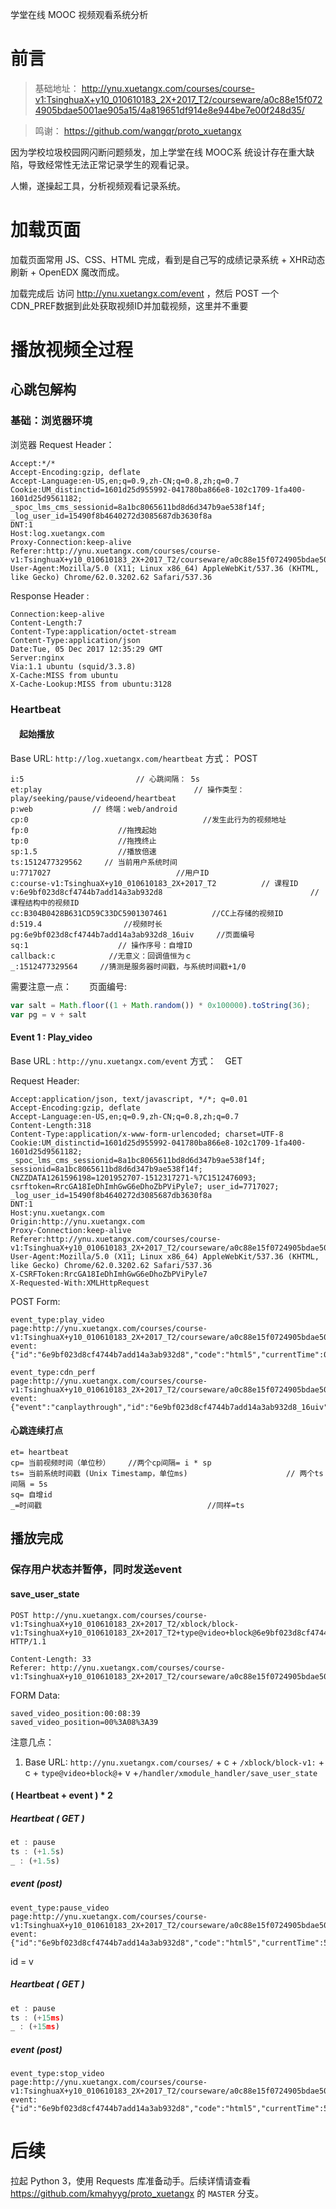 学堂在线 MOOC 视频观看系统分析

# 前言

> 基础地址： http://ynu.xuetangx.com/courses/course-v1:TsinghuaX+y10_010610183_2X+2017_T2/courseware/a0c88e15f0724905bdae5001ae905a15/4a819651df914e8e944be7e00f248d35/

> 鸣谢： https://github.com/wangqr/proto_xuetangx

因为学校垃圾校园网闪断问题频发，加上学堂在线 MOOC系 统设计存在重大缺陷，导致经常性无法正常记录学生的观看记录。

人懒，遂操起工具，分析视频观看记录系统。

# 加载页面

加载页面常用 JS、CSS、HTML 完成，看到是自己写的成绩记录系统 + XHR动态刷新 + OpenEDX 魔改而成。

加载完成后 访问  http://ynu.xuetangx.com/event ，然后 POST 一个 CDN_PREF数据到此处获取视频ID并加载视频，这里并不重要

# 播放视频全过程

## 心跳包解构

### 基础：浏览器环境
浏览器 Request Header：
```
Accept:*/*
Accept-Encoding:gzip, deflate
Accept-Language:en-US,en;q=0.9,zh-CN;q=0.8,zh;q=0.7
Cookie:UM_distinctid=1601d25d955992-041780ba866e8-102c1709-1fa400-1601d25d9561182; _spoc_lms_cms_sessionid=8a1bc8065611bd8d6d347b9ae538f14f; _log_user_id=15490f8b4640272d3085687db3630f8a
DNT:1
Host:log.xuetangx.com
Proxy-Connection:keep-alive
Referer:http://ynu.xuetangx.com/courses/course-v1:TsinghuaX+y10_010610183_2X+2017_T2/courseware/a0c88e15f0724905bdae5001ae905a15/4a819651df914e8e944be7e00f248d35/
User-Agent:Mozilla/5.0 (X11; Linux x86_64) AppleWebKit/537.36 (KHTML, like Gecko) Chrome/62.0.3202.62 Safari/537.36
```

Response Header :
```
Connection:keep-alive
Content-Length:7
Content-Type:application/octet-stream
Content-Type:application/json
Date:Tue, 05 Dec 2017 12:35:29 GMT
Server:nginx
Via:1.1 ubuntu (squid/3.3.8)
X-Cache:MISS from ubuntu
X-Cache-Lookup:MISS from ubuntu:3128
```

### Heartbeat


#### 　起始播放
Base URL: ```http://log.xuetangx.com/heartbeat```
方式： POST

```
i:5 						// 心跳间隔： 5s
et:play                                  // 操作类型：play/seeking/pause/videoend/heartbeat
p:web　　　　　　　　// 终端：web/android
cp:0                                       //发生此行为的视频地址
fp:0					//拖拽起始
tp:0					//拖拽终止
sp:1.5					//播放倍速
ts:1512477329562　　　// 当前用户系统时间
u:7717027                            //用户ID
c:course-v1:TsinghuaX+y10_010610183_2X+2017_T2          // 课程ID
v:6e9bf023d8cf4744b7add14a3ab932d8                                 //课程结构中的视频ID
cc:B304B0428B631CD59C33DC5901307461　　　　　　//CC上存储的视频ID
d:519.4　　　　　　　　　　　//视频时长
pg:6e9bf023d8cf4744b7add14a3ab932d8_16uiv     //页面编号
sq:1					// 操作序号：自增ID
callback:c　　　　　　  //无意义：回调值恒为ｃ
_:1512477329564		//猜测是服务器时间戳，与系统时间戳+1/0
```

需要注意一点：　　页面编号: 

```javascript
var salt = Math.floor((1 + Math.random()) * 0x100000).toString(36);
var pg = v + salt
```
#### Event 1 : Play_video

Base URL : ```http://ynu.xuetangx.com/event```
方式：　GET

Request Header:
```
Accept:application/json, text/javascript, */*; q=0.01
Accept-Encoding:gzip, deflate
Accept-Language:en-US,en;q=0.9,zh-CN;q=0.8,zh;q=0.7
Content-Length:318
Content-Type:application/x-www-form-urlencoded; charset=UTF-8
Cookie:UM_distinctid=1601d25d955992-041780ba866e8-102c1709-1fa400-1601d25d9561182; _spoc_lms_cms_sessionid=8a1bc8065611bd8d6d347b9ae538f14f; sessionid=8a1bc8065611bd8d6d347b9ae538f14f; CNZZDATA1261596198=1201952707-1512317271-%7C1512476093; csrftoken=RrcGA18IeDhImhGwG6eDhoZbPViPyle7; user_id=7717027; _log_user_id=15490f8b4640272d3085687db3630f8a
DNT:1
Host:ynu.xuetangx.com
Origin:http://ynu.xuetangx.com
Proxy-Connection:keep-alive
Referer:http://ynu.xuetangx.com/courses/course-v1:TsinghuaX+y10_010610183_2X+2017_T2/courseware/a0c88e15f0724905bdae5001ae905a15/4a819651df914e8e944be7e00f248d35/
User-Agent:Mozilla/5.0 (X11; Linux x86_64) AppleWebKit/537.36 (KHTML, like Gecko) Chrome/62.0.3202.62 Safari/537.36
X-CSRFToken:RrcGA18IeDhImhGwG6eDhoZbPViPyle7
X-Requested-With:XMLHttpRequest
```

POST Form:
```
event_type:play_video
page:http://ynu.xuetangx.com/courses/course-v1:TsinghuaX+y10_010610183_2X+2017_T2/courseware/a0c88e15f0724905bdae5001ae905a15/4a819651df914e8e944be7e00f248d35/
event:{"id":"6e9bf023d8cf4744b7add14a3ab932d8","code":"html5","currentTime":0}
```

```
event_type:cdn_perf
page:http://ynu.xuetangx.com/courses/course-v1:TsinghuaX+y10_010610183_2X+2017_T2/courseware/a0c88e15f0724905bdae5001ae905a15/4a819651df914e8e944be7e00f248d35/
event:{"event":"canplaythrough","id":"6e9bf023d8cf4744b7add14a3ab932d8_16uiv","expgroup":"spoc","value":111457,"page":"B304B0428B631CD59C33DC5901307461","count":2}
```

#### 心跳连续打点

```
et= heartbeat
cp= 当前视频时间（单位秒）    //两个cp间隔= i * sp
ts= 当前系统时间戳 (Unix Timestamp，单位ms)                      // 两个ts间隔 = 5s
sq= 自增id
_=时间戳                                     //同样=ts
```

## 播放完成

### 保存用户状态并暂停，同时发送event

#### save_user_state

```
POST http://ynu.xuetangx.com/courses/course-v1:TsinghuaX+y10_010610183_2X+2017_T2/xblock/block-v1:TsinghuaX+y10_010610183_2X+2017_T2+type@video+block@6e9bf023d8cf4744b7add14a3ab932d8/handler/xmodule_handler/save_user_state HTTP/1.1

Content-Length: 33
Referer: http://ynu.xuetangx.com/courses/course-v1:TsinghuaX+y10_010610183_2X+2017_T2/courseware/a0c88e15f0724905bdae5001ae905a15/4a819651df914e8e944be7e00f248d35/
```

FORM Data:
```
saved_video_position:00:08:39
saved_video_position=00%3A08%3A39
```
注意几点：   

1. Base URL: ```http://ynu.xuetangx.com/courses/``` +  c + ```/xblock/block-v1:``` + c + ```type@video+block@```+ v +```/handler/xmodule_handler/save_user_state```

#### ( Heartbeat + event ) * 2

##### Heartbeat ( GET ) 

```javascript
et : pause
ts : (+1.5s) 
_ : (+1.5s)
```


##### event (post)

```
event_type:pause_video
page:http://ynu.xuetangx.com/courses/course-v1:TsinghuaX+y10_010610183_2X+2017_T2/courseware/a0c88e15f0724905bdae5001ae905a15/4a819651df914e8e944be7e00f248d35/
event:{"id":"6e9bf023d8cf4744b7add14a3ab932d8","code":"html5","currentTime":519.36}
```

id = v

##### Heartbeat ( GET )

```javascript
et : pause
ts : (+15ms) 
_ : (+15ms)
```

##### event (post)
```
event_type:stop_video
page:http://ynu.xuetangx.com/courses/course-v1:TsinghuaX+y10_010610183_2X+2017_T2/courseware/a0c88e15f0724905bdae5001ae905a15/4a819651df914e8e944be7e00f248d35/
event:{"id":"6e9bf023d8cf4744b7add14a3ab932d8","code":"html5","currentTime":519.36}
```
# 后续

拉起 Python 3，使用 Requests 库准备动手。后续详情请查看 https://github.com/kmahyyg/proto_xuetangx 的 ```MASTER``` 分支。